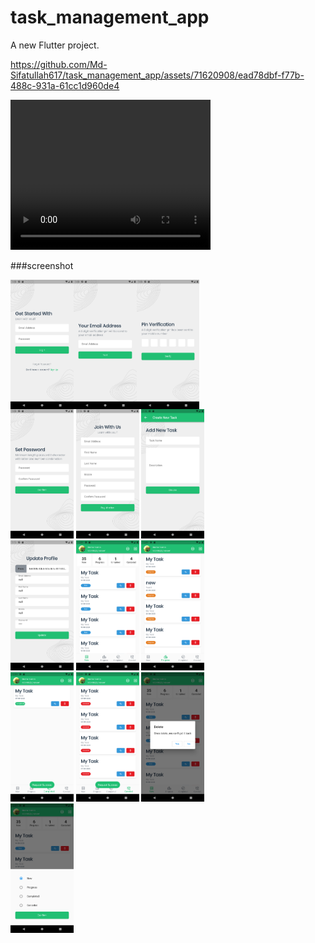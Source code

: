 # task_management_app

A new Flutter project.


https://github.com/Md-Sifatullah617/task_management_app/assets/71620908/ead78dbf-f77b-488c-931a-61cc1d960de4

<!-- short the video player size -->
<video width="320" height="240" controls>
  <source src="https://github.com/Md-Sifatullah617/task_management_app/assets/71620908/ead78dbf-f77b-488c-931a-61cc1d960de4" type="video/mp4">
</video>



###screenshot
<div style="display: flex;  flex-wrap: wrap;">
<img src="screenshot/1.png" style="width: 20%;">
<img src="screenshot/2.png" style="width: 20%;">
<img src="screenshot/3.png" style="width: 20%;">
</div>
<div>
<img src="screenshot/4.png" style="width: 20%;">
<img src="screenshot/5.png" style="width: 20%;">
<img src="screenshot/6.png" style="width: 20%;">
</div>
<div>
<img src="screenshot/7.png" style="width: 20%;">
<img src="screenshot/8.png" style="width: 20%;">
<img src="screenshot/9.png" style="width: 20%;">
</div>
<div>

<img src="screenshot/10.png" style="width: 20%;">
<img src="screenshot/11.png" style="width: 20%;">
<img src="screenshot/12.png" style="width: 20%;">
</div>
<div>
<img src="screenshot/13.png" style="width: 20%;">
</div>
